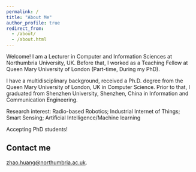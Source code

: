 ```yaml
---
permalink: /
title: "About Me"
author_profile: true
redirect_from: 
  - /about/
  - /about.html
---
```


Welcome! I am a Lecturer in Computer and Information Sciences at Northumbria University, UK. Before that, I worked as a Teaching Fellow at Queen Mary University of London (Part-time, During my PhD).

I have a multidisciplinary background, received a Ph.D. degree from the Queen Mary University of London, UK in Computer Science. Prior to that, I graduated from Shenzhen University, Shenzhen, China in Information and Communication Engineering.

Research interest: 
Radio-based Robotics; Industrial Internet of Things; Smart Sensing; Artificial Intelligence/Machine learning

Accepting PhD students!

Contact me
------
zhao.huang@northumbria.ac.uk.
